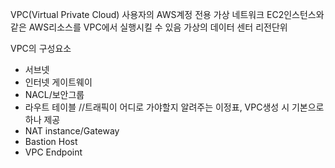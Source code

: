 VPC(Virtual Private Cloud)
사용자의 AWS계정 전용 가상 네트워크
EC2인스턴스와 같은 AWS리소스를 VPC에서 실행시킬 수 있음
가상의 데이터 센터
리전단위

VPC의 구성요소
 - 서브넷        
 - 인터넷 게이트웨이
 - NACL/보안그룹
 - 라우트 테이블 //트래픽이 어디로 가야할지 알려주는 이정표, VPC생성 시 기본으로 하나 제공
 - NAT instance/Gateway
 - Bastion Host
 - VPC Endpoint
